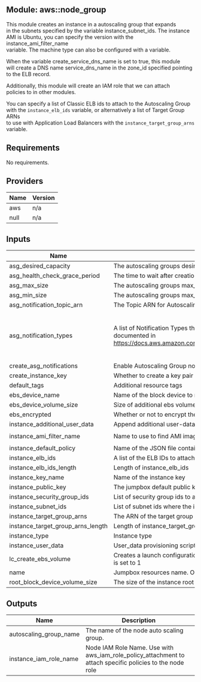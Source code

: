 ## Module: aws::node\_group

This module creates an instance in a autoscaling group that expands  
in the subnets specified by the variable instance\_subnet\_ids. The instance  
AMI is Ubuntu, you can specify the version with the instance\_ami\_filter\_name  
variable. The machine type can also be configured with a variable.

When the variable create\_service\_dns\_name is set to true, this module  
will create a DNS name service\_dns\_name in the zone\_id specified pointing  
to the ELB record.

Additionally, this module will create an IAM role that we can attach  
policies to in other modules.

You can specify a list of Classic ELB ids to attach to the Autoscaling Group  
with the `instance_elb_ids` variable, or alternatively a list of Target Group ARNs  
to use with Application Load Balancers with the `instance_target_group_arns` variable.

## Requirements

No requirements.

## Providers

| Name | Version |
|------|---------|
| aws | n/a |
| null | n/a |

## Inputs

| Name | Description | Type | Default | Required |
|------|-------------|------|---------|:--------:|
| asg\_desired\_capacity | The autoscaling groups desired capacity | `string` | `"1"` | no |
| asg\_health\_check\_grace\_period | The time to wait after creation before checking the status of the instance | `string` | `"60"` | no |
| asg\_max\_size | The autoscaling groups max\_size | `string` | `"1"` | no |
| asg\_min\_size | The autoscaling groups max\_size | `string` | `"1"` | no |
| asg\_notification\_topic\_arn | The Topic ARN for Autoscaling Group notifications to be sent to | `string` | `""` | no |
| asg\_notification\_types | A list of Notification Types that trigger Autoscaling Group notifications. Acceptable values are documented in https://docs.aws.amazon.com/AutoScaling/latest/APIReference/API_NotificationConfiguration.html | `list` | <pre>[<br>  "autoscaling:EC2_INSTANCE_LAUNCH",<br>  "autoscaling:EC2_INSTANCE_TERMINATE",<br>  "autoscaling:EC2_INSTANCE_LAUNCH_ERROR"<br>]</pre> | no |
| create\_asg\_notifications | Enable Autoscaling Group notifications | `string` | `true` | no |
| create\_instance\_key | Whether to create a key pair for the instance launch configuration | `string` | `false` | no |
| default\_tags | Additional resource tags | `map` | `{}` | no |
| ebs\_device\_name | Name of the block device to mount on the instance, e.g. xvdf | `string` | `"xvdf"` | no |
| ebs\_device\_volume\_size | Size of additional ebs volume in GB | `string` | `"20"` | no |
| ebs\_encrypted | Whether or not to encrypt the ebs volume | `string` | `"false"` | no |
| instance\_additional\_user\_data | Append additional user-data script | `string` | `""` | no |
| instance\_ami\_filter\_name | Name to use to find AMI images for the instance | `string` | `"ubuntu/images/hvm-ssd/ubuntu-trusty-14.04-amd64-server-*"` | no |
| instance\_default\_policy | Name of the JSON file containing the default IAM role policy for the instance | `string` | `"default_policy.json"` | no |
| instance\_elb\_ids | A list of the ELB IDs to attach this ASG to | `list` | `[]` | no |
| instance\_elb\_ids\_length | Length of instance\_elb\_ids | `string` | `0` | no |
| instance\_key\_name | Name of the instance key | `string` | `"govuk-infra"` | no |
| instance\_public\_key | The jumpbox default public key material | `string` | `""` | no |
| instance\_security\_group\_ids | List of security group ids to attach to the ASG | `list` | n/a | yes |
| instance\_subnet\_ids | List of subnet ids where the instance can be deployed | `list` | n/a | yes |
| instance\_target\_group\_arns | The ARN of the target group with which to register targets. | `list` | `[]` | no |
| instance\_target\_group\_arns\_length | Length of instance\_target\_group\_arns | `string` | `0` | no |
| instance\_type | Instance type | `string` | `"t2.micro"` | no |
| instance\_user\_data | User\_data provisioning script (default user\_data.sh in module directory) | `string` | `"user_data.sh"` | no |
| lc\_create\_ebs\_volume | Creates a launch configuration which will add an additional ebs volume to the instance if this value is set to 1 | `string` | `"0"` | no |
| name | Jumpbox resources name. Only alphanumeric characters and hyphens allowed | `string` | n/a | yes |
| root\_block\_device\_volume\_size | The size of the instance root volume in gigabytes | `string` | `"20"` | no |

## Outputs

| Name | Description |
|------|-------------|
| autoscaling\_group\_name | The name of the node auto scaling group. |
| instance\_iam\_role\_name | Node IAM Role Name. Use with aws\_iam\_role\_policy\_attachment to attach specific policies to the node role |

